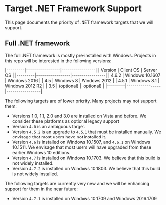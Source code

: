 Target .NET Framework Support
=============================
This page documents the priority of .NET framework targets that we will support.

Full .NET framework
-------------------
The full .NET framework is mostly pre-installed with Windows. Projects in this repo will be interested in the following versions:

|---------|-----------------|-----------------|
| Version | Client OS       | Server OS       |
|---------|-----------------|-----------------|
| 4.6.2   | Windows 10.1607 | Windows 2016    | 
| 4.5     | Windows 8       | Windows 2012    |
| 4.5.1   | Windows 8.1     | Windows 2012 R2 |
| 3.5     | (optional)      | (optional)      |
|---------|-----------------|-----------------|

The following targets are of lower priority. Many projects may not support them:

- Versions 1.0, 1.1, 2.0 and 3.0 are installed on Vista and before. We consider these platforms as optional legacy support
- Version `4.0` is an ambiguous target.
- Version `4.5.2` is an upgrade to `4.5.1` that must be installed manually. We envisage that most users have not installed it.
- Version `4.6` is installed on Windows 10.1507, and `4.6.1` on Windows 10.1511. We envisage that most users will have upgraded from these earlier Windows 10 editions.
- Version `4.7` is installed on Windows 10.1703. We believe that this build is not widely installed.
- Version `4.7.2` is installed on Windows 10.1803. We believe that this build is not widely installed.

The following targets are currently very new and we will be enhancing support for them in the near future:
- Version `4.7.1` is installed on Windows 10.1709 and Windows 2016.1709
